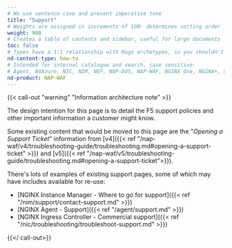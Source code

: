 ```yaml
---
# We use sentence case and present imperative tone
title: "Support"
# Weights are assigned in increments of 100: determines sorting order
weight: 900
# Creates a table of contents and sidebar, useful for large documents
toc: false
# Types have a 1:1 relationship with Hugo archetypes, so you shouldn't need to change this
nd-content-type: how-to
# Intended for internal catalogue and search, case sensitive:
# Agent, N4Azure, NIC, NIM, NGF, NAP-DOS, NAP-WAF, NGINX One, NGINX+, Solutions, Unit
nd-product: NAP-WAF
---
```


{{< call-out "warning" "Information architecture note" >}}

The design intention for this page is to detail the F5 support policies and other important information a customer might know.

Some existing content that would be moved to this page are the "_Opening a Support Ticket_" information from [v4]({{< ref "/nap-waf/v4/troubleshooting-guide/troubleshooting.md#opening-a-support-ticket" >}}) and [v5]({{< ref "/nap-waf/v5/troubleshooting-guide/troubleshooting.md#opening-a-support-ticket">}}).

There's lots of examples of existing support pages, some of which may have includes available for re-use:

- [NGINX Instance Manager - Where to go for support]({{< ref "/nim/support/contact-support.md" >}})
- [NGINX Agent - Support]({{< ref "/agent/support.md" >}})
- [NGINX Ingress Controller - Commercial support]({{< ref "/nic/troubleshooting/troubleshoot-support.md" >}})

{{</ call-out>}}